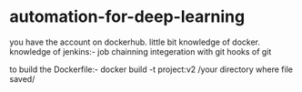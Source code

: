# automation-for-deep-learning
you have the account on dockerhub.
little bit knowledge of docker.
knowledge of jenkins:-
job chainning
integeration with git
hooks of git

to build the Dockerfile:-
docker build -t project:v2  /your directory where file saved/
